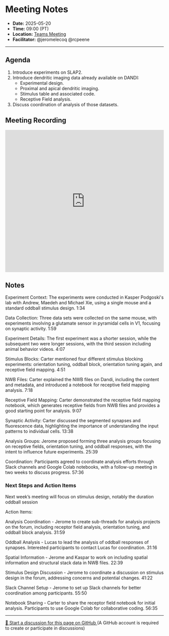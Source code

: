# Meeting Notes
- **Date:** 2025-05-20
- **Time:** 09:00 (PT)
- **Location:** [Teams Meeting](https://teams.microsoft.com/l/meetup-join/19%3ameeting_Y2Q3MDViNGMtOTIwMC00ZjMzLTk3MjMtYWU3MDhiMzZjYmM1%40thread.v2/0?context=%7b%22Tid%22%3a%2232669cd6-737f-4b39-8bdd-d6951120d3fc%22%2c%22Oid%22%3a%229396d18b-b5cf-4bed-98a0-1cfb7dc82663%22%7d)
- **Facilitator:** @jeromelecoq @rcpeene
  
---

## Agenda

1. Introduce experiments on SLAP2.
2. Introduce dendritic imaging data already available on DANDI:
      - Experimental design.
      - Proximal and apical dendritic imaging.
      - Stimulus table and associated code. 
      - Receptive Field analysis.
3. Discuss coordination of analysis of those datasets.

   
## Meeting Recording

<div class="video-wrapper">
    <iframe width="100%" height="450" src="https://www.youtube.com/embed/uuS0bLNrex8" title="OpenScope Predictive Processing Meeting - May 20, 2025" frameborder="0" allow="accelerometer; autoplay; clipboard-write; encrypted-media; gyroscope; picture-in-picture; web-share" allowfullscreen></iframe>
</div>

## Notes
Experiment Context: The experiments were conducted in Kasper Podgoski's lab with Andrew, Maedeh and Michael Xie, using a single mouse and a standard oddball stimulus design. 1:34 

Data Collection: Three data sets were collected on the same mouse, with experiments involving a glutamate sensor in pyramidal cells in V1, focusing on synaptic activity. 1:59 

Experiment Details: The first experiment was a shorter session, while the subsequent two were longer sessions, with the third session including animal behavior videos. 4:07 

Stimulus Blocks: Carter mentioned four different stimulus blocking experiments: orientation tuning, oddball block, orientation tuning again, and receptive field mapping. 4:51 

NWB Files: Carter explained the NWB files on Dandi, including the content and metadata, and introduced a notebook for receptive field mapping analysis. 7:18 

Receptive Field Mapping: Carter demonstrated the receptive field mapping notebook, which generates receptive fields from NWB files and provides a good starting point for analysis. 9:07 

Synaptic Activity: Carter discussed the segmented synapses and fluorescence data, highlighting the importance of understanding the input patterns to individual cells. 13:38 

Analysis Groups: Jerome proposed forming three analysis groups focusing on receptive fields, orientation tuning, and oddball responses, with the intent to influence future experiments. 25:39 

Coordination: Participants agreed to coordinate analysis efforts through Slack channels and Google Colab notebooks, with a follow-up meeting in two weeks to discuss progress. 57:36 


### Next Steps and Action Items
  Next week’s meeting will focus on stimulus design, notably the duration oddball session

Action Items:

Analysis Coordination - Jerome to create sub-threads for analysis projects on the forum, including receptor field analysis, orientation tuning, and oddball block analysis. 31:59 

Oddball Analysis - Lucas to lead the analysis of oddball responses of synapses. Interested participants to contact Lucas for coordination. 31:16 

Spatial Information - Jerome and Kaspar to work on including spatial information and structural stack data in NWB files. 22:39 

Stimulus Design Discussion - Jerome to coordinate a discussion on stimulus design in the forum, addressing concerns and potential changes. 41:22 

Slack Channel Setup - Jerome to set up Slack channels for better coordination among participants. 55:50 

Notebook Sharing - Carter to share the receptor field notebook for initial analysis. Participants to use Google Colab for collaborative coding. 56:35

<!-- DISCUSSION_LINK_START -->
<div class="discussion-link">
    <hr>
    <p>
        <a href="https://github.com/allenneuraldynamics/openscope-community-predictive-processing/discussions/new?category=q-a&title=Discussion%3A%20meetings/2025-05-20" target="_blank">
            💬 Start a discussion for this page on GitHub
        </a>
        <span class="note">(A GitHub account is required to create or participate in discussions)</span>
    </p>
</div>
<!-- DISCUSSION_LINK_END -->
